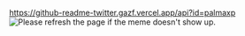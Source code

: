 https://github-readme-twitter.gazf.vercel.app/api?id=palmaxp
<img src='https://random-memer.herokuapp.com/' title="Meme" alt="Please refresh the page if the meme doesn't show up.">
